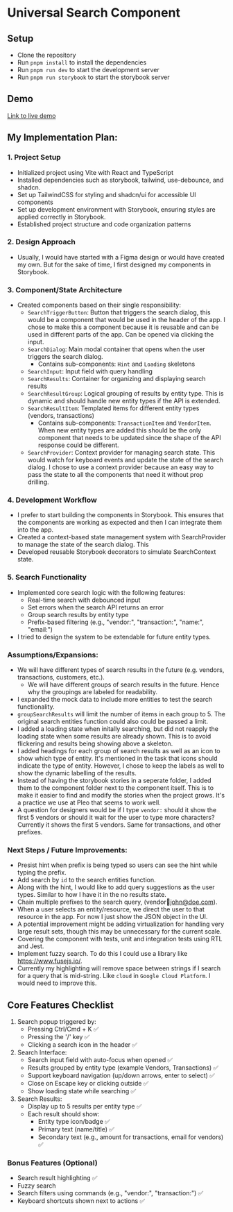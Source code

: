 # Universal Search Component

## Setup

- Clone the repository
- Run `pnpm install` to install the dependencies
- Run `pnpm run dev` to start the development server
- Run `pnpm run storybook` to start the storybook server

## Demo

[Link to live demo](https://universal-search-component-demo.vercel.app/)

## My Implementation Plan:

### 1. Project Setup

- Initialized project using Vite with React and TypeScript
- Installed dependencies such as storybook, tailwind, use-debounce, and shadcn.
- Set up TailwindCSS for styling and shadcn/ui for accessible UI components
- Set up development environment with Storybook, ensuring styles are applied correctly in Storybook.
- Established project structure and code organization patterns

### 2. Design Approach

- Usually, I would have started with a Figma design or would have created my own. But for the sake of time, I first designed my components in Storybook.

### 3. Component/State Architecture

- Created components based on their single responsibility:
  - `SearchTriggerButton`: Button that triggers the search dialog, this would be a component that would be used in the header of the app. I chose to make this a component because it is reusable and can be used in different parts of the app. Can be opened via clicking the input.
  - `SearchDialog`: Main modal container that opens when the user triggers the search dialog.
    - Contains sub-components: `Hint` and `Loading` skeletons
  - `SearchInput`: Input field with query handling
  - `SearchResults`: Container for organizing and displaying search results
  - `SearchResultGroup`: Logical grouping of results by entity type. This is dynamic and should handle new entity types if the API is extended.
  - `SearchResultItem`: Templated items for different entity types (vendors, transactions)
    - Contains sub-components: `TransactionItem` and `VendorItem`. When new entity types are added this should be the only component that needs to be updated since the shape of the API response could be different.
  - `SearchProvider`: Context provider for managing search state. This would watch for keyboard events and update the state of the search dialog. I chose to use a context provider because an easy way to pass the state to all the components that need it without prop drilling.

### 4. Development Workflow

- I prefer to start building the components in Storybook. This ensures that the components are working as expected and then I can integrate them into the app.
- Created a context-based state management system with SearchProvider to manage the state of the search dialog. This
- Developed reusable Storybook decorators to simulate SearchContext state.

### 5. Search Functionality

- Implemented core search logic with the following features:
  - Real-time search with debounced input
  - Set errors when the search API returns an error
  - Group search results by entity type
  - Prefix-based filtering (e.g., "vendor:", "transaction:", "name:", "email:")
- I tried to design the system to be extendable for future entity types.

### Assumptions/Expansions:

- We will have different types of search results in the future (e.g. vendors, transactions, customers, etc.).
  - We will have different groups of search results in the future. Hence why the groupings are labeled for readability.
- I expanded the mock data to include more entities to test the search functionality.
- `groupSearchResults` will limit the number of items in each group to 5. The original search entities function could also could be passed a limit.
- I added a loading state when initally searching, but did not reapply the loading state when some results are already shown. This is to avoid flickering and results being showing above a skeleton.
- I added headings for each group of search results as well as an icon to show which type of entity. It's mentioned in the task that icons should indicate the type of entity. However, I chose to keep the labels as well to show the dynamic labelling of the results.
- Instead of having the storybook stories in a seperate folder, I added them to the component folder next to the component itself. This is to make it easier to find and modify the stories when the project grows. It's a practice we use at Pleo that seems to work well.
- A question for designers would be if I type `vendor:` should it show the first 5 vendors or should it wait for the user to type more characters? Currently it shows the first 5 vendors. Same for transactions, and other prefixes.

### Next Steps / Future Improvements:

- Presist hint when prefix is being typed so users can see the hint while typing the prefix.
- Add search by `id` to the search entities function.
- Along with the hint, I would like to add query suggestions as the user types. Similar to how I have it in the no results state.
- Chain multiple prefixes to the search query, (vendor:email:john@doe.com).
- When a user selects an entity/resource, we direct the user to that resource in the app. For now I just show the JSON object in the UI.
- A potential improvement might be adding virtualization for handling very large result sets, though this may be unnecessary for the current scale.
- Covering the component with tests, unit and integration tests using RTL and Jest.
- Implement fuzzy search. To do this I could use a library like https://www.fusejs.io/.
- Currently my highlighting will remove space between strings if I search for a query that is mid-string. Like `cloud` in `Google Cloud Platform`. I would need to improve this.

## Core Features Checklist

1. Search popup triggered by:
   - Pressing Ctrl/Cmd + K ✅
   - Pressing the '/' key ✅
   - Clicking a search icon in the header ✅
2. Search Interface:
   - Search input field with auto-focus when opened ✅
   - Results grouped by entity type (example Vendors, Transactions) ✅
   - Support keyboard navigation (up/down arrows, enter to select) ✅
   - Close on Escape key or clicking outside ✅
   - Show loading state while searching ✅
3. Search Results:
   - Display up to 5 results per entity type ✅
   - Each result should show:
     - Entity type icon/badge ✅
     - Primary text (name/title) ✅
     - Secondary text (e.g., amount for transactions, email for vendors) ✅

### Bonus Features (Optional)

- Search result highlighting ✅
- Fuzzy search
- Search filters using commands (e.g., "vendor:", "transaction:") ✅
- Keyboard shortcuts shown next to actions ✅
